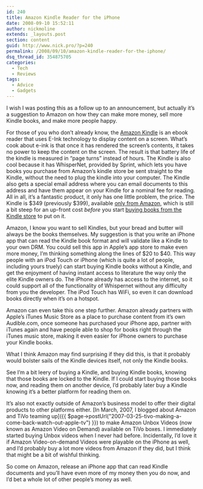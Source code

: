 ```yaml
---
id: 240
title: Amazon Kindle Reader for the iPhone
date: 2008-09-10 15:52:11
author: nickmoline
extends: _layouts.post
section: content
guid: http://www.nick.pro/?p=240
permalink: /2008/09/10/amazon-kindle-reader-for-the-iphone/
dsq_thread_id: 354875705
categories:
  - Tech
  - Reviews
tags:
  - Advice
  - Gadgets
---
```

I wish I was posting this as a follow up to an announcement, but actually it&#8217;s a suggestion to Amazon on how they can make more money, sell more Kindle books, and make more people happy.

<!--more-->

[<amp-img src="https://i1.wp.com/ecx.images-amazon.com/images/I/41mLdDed4ML._SL160_.jpg" title="Amazon Kindle" alt="Amazon Kindle" class="alignleft" width="160" height="160" layout="fixed" lightbox></amp-img>](http://www.amazon.com/Kindle-Amazons-Wireless-Reading-Device/dp/B000FI73MA%3FSubscriptionId%3D1XFK01HK9NZWGPENWGG2%26tag%3Dnickdotpro-20%26linkCode%3Dxm2%26camp%3D2025%26creative%3D165953%26creativeASIN%3DB000FI73MA)For those of you who don&#8217;t already know, the [Amazon Kindle](http://www.amazon.com/Kindle-Amazons-Wireless-Reading-Device/dp/B000FI73MA%3FSubscriptionId%3D1XFK01HK9NZWGPENWGG2%26tag%3Dnickdotpro-20%26linkCode%3Dxm2%26camp%3D2025%26creative%3D165953%26creativeASIN%3DB000FI73MA) is an ebook reader that uses E-Ink technology to display content on a screen. What&#8217;s cook about e-ink is that once it has rendered the screen&#8217;s contents, it takes no power to keep the content on the screen. The result is that battery life of the kindle is measured in &#8220;page turns&#8221; instead of hours. The Kindle is also cool because it has WhisperNet, provided by Sprint, which lets you have books you purchase from Amazon&#8217;s kindle store be sent straight to the Kindle, without the need to plug the kindle into your computer. The Kindle also gets a special email address where you can email documents to this address and have them appear on your Kindle for a nominal fee for reading. All in all, it&#8217;s a fantastic product, it only has one little problem, the price. The Kindle is $349 (previously $399), available [only from Amazon](http://www.amazon.com/Kindle-Amazons-Wireless-Reading-Device/dp/B000FI73MA%3FSubscriptionId%3D1XFK01HK9NZWGPENWGG2%26tag%3Dnickdotpro-20%26linkCode%3Dxm2%26camp%3D2025%26creative%3D165953%26creativeASIN%3DB000FI73MA), which is still a bit steep for an up-front cost _before_ you start [buying books from the Kindle store](http://www.amazon.com/Kindle-Amazons-Wireless-Reading-Device/dp/B000FI73MA%3FSubscriptionId%3D1XFK01HK9NZWGPENWGG2%26tag%3Dnickdotpro-20%26linkCode%3Dxm2%26camp%3D2025%26creative%3D165953%26creativeASIN%3DB000FI73MA) to put on it.

Amazon, I know you want to sell Kindles, but your bread and butter will always be the books themselves. My suggestion is that you write an iPhone app that can read the Kindle book format and will validate like a Kindle to your own DRM. You could sell this app in Apple&#8217;s app store to make even more money, I&#8217;m thinking something along the lines of $20 to $40. This way people with an iPod Touch or iPhone (which is quite a lot of people, including yours truely) can start buying Kindle books without a Kindle, and get the enjoyment of having instant access to literature the way only the elite Kindle owners do. The iPhone already has access to the internet, so it could support all of the functionality of Whispernet without any difficulty from you the developer. The iPod Touch has WiFi, so even it can download books directly when it&#8217;s on a hotspot.

Amazon can even take this one step further. Amazon already partners with Apple&#8217;s iTunes Music Store as a place to purchase content from it&#8217;s own Audible.com, once someone has purchased your iPhone app, partner with iTunes again and have people able to shop for books right through the iTunes music store, making it even easier for iPhone owners to purchase your Kindle books.

What I think Amazon may find surprising if they did this, is that it probably would bolster sails of the Kindle devices itself, not only the Kindle books.

See I&#8217;m a bit leery of buying a Kindle, and buying Kindle books, knowing that those books are locked to the Kindle. If I could start buying those books now, and reading them on another device, I&#8217;d probably later buy a Kindle knowing it&#8217;s a better platform for reading them on.

It&#8217;s also not exactly outside of Amazon&#8217;s business model to offer their digital products to other platforms either. [In March, 2007, I blogged about Amazon and TiVo teaming up]({{ $page->postUrl("2007-03-25-tivo-making-a-come-back-watch-out-apple-tv") }}) to make Amazon Unbox Videos (now known as Amazon Video on Demand) available on TiVo boxes. I immediately started buying Unbox videos when I never had before. Incidentally, I&#8217;d love it if Amazon Video-on-demand Videos were playable on the iPhone as well, and I&#8217;d probably buy a lot more videos from Amazon if they did, but I think that might be a bit of wishful thinking.

So come on Amazon, release an iPhone app that can read Kindle documents and you&#8217;ll have even more of my money then you do now, and I&#8217;d bet a whole lot of other people&#8217;s money as well.
